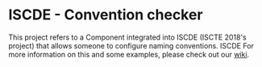 # ISCDE - Convention checker

This project refers to a Component integrated into ISCDE (ISCTE 2018's project) that allows someone to configure naming conventions. ISCDE For more information on this and some examples, please check out our [wiki](https://github.com/DavidSilva77532/pa-iscde-77532/wiki).
